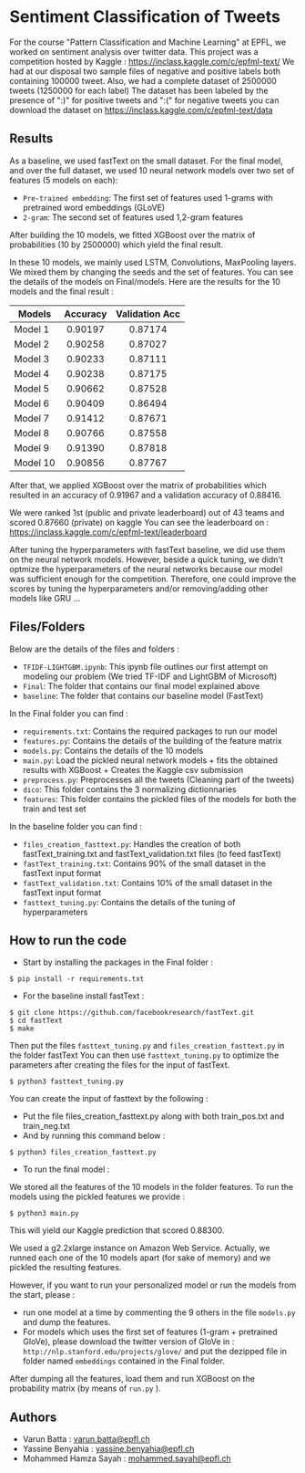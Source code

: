 # Sentiment Classification of Tweets 

For the course "Pattern Classification and Machine Learning" at EPFL, we worked on sentiment analysis over twitter data. This project was a competition hosted by Kaggle : https://inclass.kaggle.com/c/epfml-text/
We had at our disposal two sample files of negative and positive labels both containing 100000 tweet.
Also, we had a complete dataset of 2500000 tweets (1250000 for each label)
The dataset has been labeled by the presence of  ":)" for positive tweets and ":(" for negative tweets 
you can download the dataset on https://inclass.kaggle.com/c/epfml-text/data

## Results

As a baseline, we used fastText on the small dataset.
For the final model, and over the full dataset, we used 10 neural network models over two set of features (5 models on each): 
- `Pre-trained embedding`: The first set of features used 1-grams with pretrained word embeddings (GLoVE)
- `2-gram`: The second set of features used 1,2-gram features

After building the 10 models, we fitted XGBoost over the matrix of probabilities (10 by 2500000) which yield the final result.

In these 10 models, we mainly used LSTM, Convolutions, MaxPooling layers. We mixed them by changing the seeds and the set of features.
You can see the details of the models on Final/models.
Here are the results for the 10 models and the final result :

| Models       | Accuracy           | Validation Acc |
| -------------|:------------------:|:-------------------:|
| Model 1      | 0.90197            | 0.87174             |
| Model 2      | 0.90258            | 0.87027             |
| Model 3      | 0.90233            | 0.87111             |
| Model 4      | 0.90238            | 0.87175             |
| Model 5      | 0.90662            | 0.87528             |
| Model 6      | 0.90409            | 0.86494             |
| Model 7      | 0.91412            | 0.87671             |
| Model 8      | 0.90766            | 0.87558             |
| Model 9      | 0.91390            | 0.87818             |
| Model 10     | 0.90856            | 0.87767             |

After that, we applied XGBoost over the matrix of probabilities which resulted in an accuracy of 0.91967 and a validation accuracy of 0.88416.

We were ranked 1st (public and private leaderboard) out of 43 teams and scored 0.87660 (private) on kaggle
You can see the leaderboard on : https://inclass.kaggle.com/c/epfml-text/leaderboard

After tuning the hyperparameters with fastText baseline, we did use them on the neural network models. However, beside a quick tuning, we didn't optmize the hyperparameters of the neural networks because our model was sufficient enough for the competition.
Therefore, one could improve the scores by tuning the hyperparameters and/or removing/adding other models like GRU ...

## Files/Folders

Below are the details of the files and folders :

- `TFIDF-LIGHTGBM.ipynb`: This ipynb file outlines our first attempt on modeling our problem (We tried TF-IDF and LightGBM of Microsoft)
- `Final`: The folder that contains our final model explained above
- `baseline`: The folder that contains our baseline model (FastText)

In the Final folder you can find :

- `requirements.txt`: Contains the required packages to run our model
- `features.py`: Contains the details of the building of the feature matrix
- `models.py`: Contains the details of the 10 models 
- `main.py`: Load the pickled neural network models + fits the obtained results with XGBoost + Creates the Kaggle csv submission
- `preprocess.py`: Preprocesses all the tweets (Cleaning part of the tweets)
- `dico`: This folder contains the 3 normalizing dictionnaries 
- `features`: This folder contains the pickled files of the models for both the train and test set

In the baseline folder you can find :

- `files_creation_fasttext.py`: Handles the creation of both fastText_training.txt and fastText_validation.txt files (to feed fastText)
- `fastText_training.txt`: Contains 90% of the small dataset in the fastText input format
- `fastText_validation.txt`: Contains 10% of the small dataset in the fastText input format
- `fasttext_tuning.py`: Contains the details of the tuning of hyperparameters

## How to run the code

- Start by installing the packages in the Final folder :
```
$ pip install -r requirements.txt
```
- For the baseline install fastText :

```
$ git clone https://github.com/facebookresearch/fastText.git
$ cd fastText
$ make
```
Then put the files `fasttext_tuning.py` and `files_creation_fasttext.py` in the folder fastText
You can then use `fasttext_tuning.py` to optimize the parameters after creating the files for the input of fastText.

```
$ python3 fasttext_tuning.py
```

You can create the input of fasttext by the following :

- Put the file files_creation_fasttext.py along with both train_pos.txt and train_neg.txt
- And by running this command below :
```
$ python3 files_creation_fasttext.py
```

- To run the final model :

We stored all the features of the 10 models in the folder features.
To run the models using the pickled features we provide :
 

```
$ python3 main.py 
```
This will yield our Kaggle prediction that scored 0.88300.

We used a g2.2xlarge instance on Amazon Web Service. Actually, we runned each one of the 10 models apart (for sake of memory) and we pickled the resulting features.

However, if you want to run your personalized model or run the models from the start, please :

- run one model at a time by commenting the 9 others in the file `models.py` and dump the features.
- For models which uses the first set of features (1-gram + pretrained GloVe), please download the twitter version of GloVe in : `http://nlp.stanford.edu/projects/glove/` and put the dezipped file in folder named `embeddings` contained in the Final folder.

After dumping all the features, load them and run XGBoost on the probability matrix (by means of `run.py` ).

## Authors

- Varun Batta : varun.batta@epfl.ch
- Yassine Benyahia : yassine.benyahia@epfl.ch
- Mohammed Hamza Sayah : mohammed.sayah@epfl.ch
